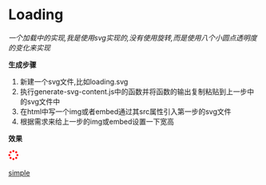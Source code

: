 # Loading
*一个加载中的实现,我是使用svg实现的,没有使用旋转,而是使用八个小圆点透明度的变化来实现*

**生成步骤**

1. 新建一个svg文件,比如loading.svg
2. 执行generate-svg-content.js中的函数并将函数的输出复制粘贴到上一步中的svg文件中
3. 在html中写一个img或者embed通过其src属性引入第一步的svg文件
4. 根据需求来给上一步的img或embed设置一下宽高

**效果**

<img src="loading.svg" height="20px" width="20px;">

[simple]()
